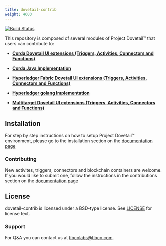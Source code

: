```yaml
---
title: dovetail-contrib
weight: 4603
---
```

[![Build Status](https://travis-ci.org/TIBCOSoftware/dovetail-contrib.svg?branch=master)](https://travis-ci.org/TIBCOSoftware/dovetail-contrib.svg?branch=master)

This repository is composed of several modules of Project Dovetail™ that users can contribute to:

- [**Corda Dovetail UI extensions (Triggers, Activities, Connectors and Functions)**](corda/README.md)
- [**Corda Java Implementation**](libraries/corda-java/README.md)

- [**Hyperledger Fabric Dovetail UI extensions (Triggers, Activities, Connectors and Functions)**](hyperledger-fabric/README.md)
- [**Hyperledger golang Implementation**](hyperledger-fabric/README.md)

- [**Multitarget Dovetail UI extensions (Triggers, Activities, Connectors and Functions)**](multitarget/README.md)

## Installation

For step by step instructions on how to setup Project Dovetail™ environment, please go to the installation section on the [documentation page](https://tibcosoftware.github.io/dovetail/ch01-01-installation.html)


### Contributing

New activites, triggers, connectors and blockchain containers are welcome. If you would like to submit one, follow the instructions in the contributions section on the [documentation page](https://tibcosoftware.github.io/dovetail/ch03-00-contribute.html)

## License
dovetail-contrib is licensed under a BSD-type license. See [LICENSE](https://github.com/TIBCOSoftware/dovetail-contrib/blob/master/LICENSE) for license text.

### Support
For Q&A you can contact us at tibcolabs@tibco.com.
